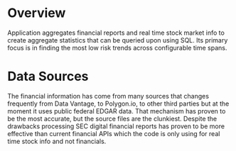 # Overview
Application aggregates financial reports and real time stock market info to create aggregate statistics that can be queried upon using SQL. Its primary focus is in finding the most low risk trends across configurable time spans.

# Data Sources
The financial information has come from many sources that changes frequently from Data Vantage, to Polygon.io, to other third parties but at the moment it uses public federal EDGAR data. That mechanism has proven to be the most accurate, but the source files are the clunkiest. Despite the drawbacks processing SEC digital financial reports has proven to be more effective than current financial APIs which the code is only using for real time stock info and not financials.



